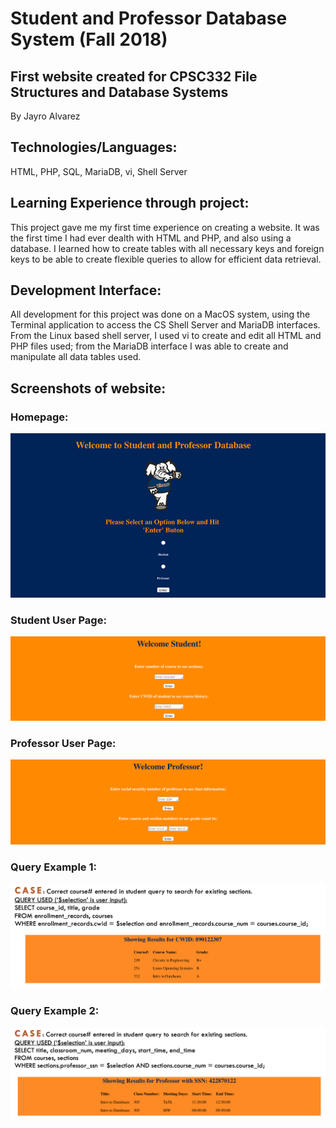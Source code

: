 # Student and Professor Database System (Fall 2018)
## First website created for CPSC332 File Structures and Database Systems 
By Jayro Alvarez

## Technologies/Languages: 
HTML, PHP, SQL, MariaDB, vi, Shell Server

## Learning Experience through project:
This project gave me my first time experience on creating a website. It was the first time I had ever dealth with HTML and PHP, and also using a database. I learned how to create tables with all necessary keys and foreign keys to be able to create flexible queries to allow for efficient data retrieval. 

## Development Interface: 
All development for this project was done on a MacOS system, using the Terminal application to access the CS Shell Server and MariaDB interfaces. From the Linux based shell server, I used vi to create and edit all HTML and PHP files used; from the MariaDB interface I was able to create and manipulate all data tables used.

## Screenshots of website:
### Homepage:
![](https://raw.githubusercontent.com/jalvarez24/Database-Systems-Project/master/332%20Images/1.png)

### Student User Page:
![](https://raw.githubusercontent.com/jalvarez24/Database-Systems-Project/master/332%20Images/2.png)

### Professor User Page:
![](https://raw.githubusercontent.com/jalvarez24/Database-Systems-Project/master/332%20Images/3.png)

### Query Example 1:
![](https://raw.githubusercontent.com/jalvarez24/Database-Systems-Project/master/332%20Images/4.png)

### Query Example 2:
![](https://raw.githubusercontent.com/jalvarez24/Database-Systems-Project/master/332%20Images/5.png)
